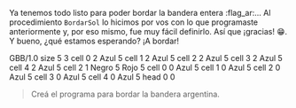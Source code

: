 <gs-attire attire-url="https://raw.githubusercontent.com/MumukiProject/mumuki-guia-gobstones-escuela-del-futuro-secundaria/master/assets/attires/config_1585944022913.json"></gs-attire>

Ya tenemos todo listo para poder bordar la bandera entera :flag_ar:... Al procedimiento `BordarSol` lo hicimos por vos con lo que programaste anteriormente y, por eso mismo, fue muy fácil definirlo. Así que ¡gracias! :grin:. Y bueno, ¿qué estamos esperando? ¡A bordar! 

<gs-board>
     GBB/1.0
     size 5 3
     cell 0 2 Azul 5 
     cell 1 2 Azul 5 
     cell 2 2 Azul 5 
     cell 3 2 Azul 5 
     cell 4 2 Azul 5 
     cell 2 1 Negro 5 Rojo 5 
     cell 0 0 Azul 5 
     cell 1 0 Azul 5 
     cell 2 0 Azul 5 
     cell 3 0 Azul 5 
     cell 4 0 Azul 5 
     head 0 0
</gs-board>

> Creá el programa para bordar la bandera argentina.
